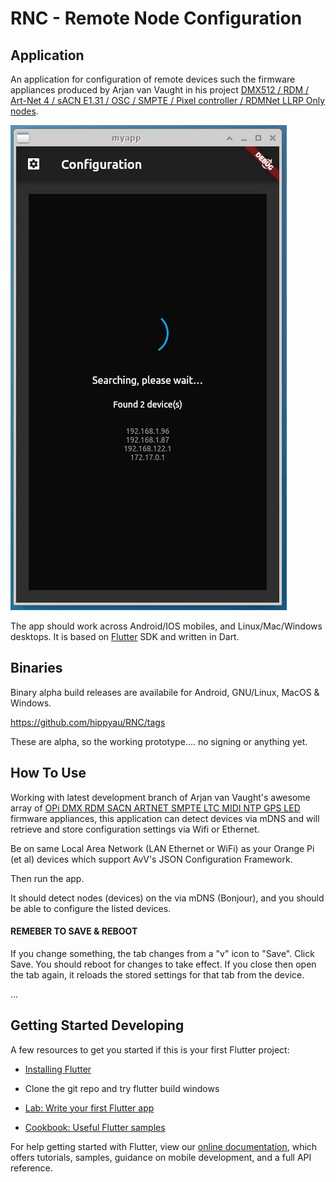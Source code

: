 # RNC - Remote Node Configuration

## Application
An application for configuration of remote devices such the firmware appliances produced by Arjan van Vaught in his project [DMX512 / RDM / Art-Net 4 / sACN E1.31 / OSC / SMPTE / Pixel controller / RDMNet LLRP Only nodes](https://github.com/vanvught/rpidmx512#readme).


![image](https://github.com/hippyau/RNC/blob/main/LastestDemo.gif?raw=true)


The app should work across Android/IOS mobiles, and Linux/Mac/Windows desktops.  It is based on [Flutter](https://flutter.dev) SDK and written in Dart.

## Binaries 

Binary alpha build releases are availabile for Android, GNU/Linux, MacOS & Windows. 

https://github.com/hippyau/RNC/tags

These are alpha, so the working prototype.... no signing or anything yet.

## How To Use

Working with latest development branch of Arjan van Vaught's awesome array of [OPi DMX RDM SACN ARTNET SMPTE LTC MIDI NTP GPS LED](https://github.com/vanvught/rpidmx512#readme) firmware appliances, this application can detect devices via mDNS and will retrieve and store configuration settings via Wifi or Ethernet. 

Be on same Local Area Network (LAN Ethernet or WiFi) as your Orange Pi (et al) devices which support AvV's JSON Configuration Framework.   

Then run the app.  

It should detect nodes (devices) on the via mDNS (Bonjour), and you should be able to configure the listed devices.

#### REMEBER TO SAVE & REBOOT

If you change something, the tab changes from a "v" icon to "Save".  Click Save.  You should reboot for changes to take effect.
If you close then open the tab again, it reloads the stored settings for that tab from the device.
 

...


## Getting Started Developing

A few resources to get you started if this is your first Flutter project:

- [Installing Flutter](https://flutter.dev/docs/get-started/install)

- Clone the git repo and try flutter build windows

- [Lab: Write your first Flutter app](https://flutter.dev/docs/get-started/codelab)
- [Cookbook: Useful Flutter samples](https://flutter.dev/docs/cookbook)

For help getting started with Flutter, view our
[online documentation](https://flutter.dev/docs), which offers tutorials,
samples, guidance on mobile development, and a full API reference.
